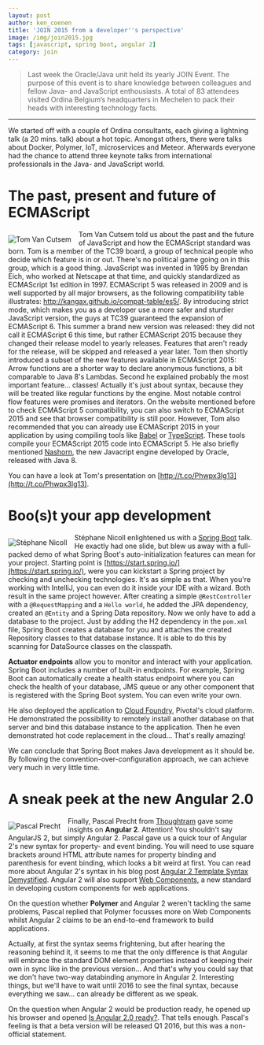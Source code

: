 ```yaml
---
layout: post
author: ken_coenen
title: 'JOIN 2015 from a developer''s perspective'
image: /img/join2015.jpg
tags: [javascript, spring boot, angular 2]
category: join
---
```


>Last week the Oracle/Java unit held its yearly JOIN Event. The purpose of this event is to share knowledge between colleagues and fellow Java- and JavaScript enthousiasts. A total of 83 attendees visited Ordina Belgium’s headquarters in Mechelen to pack their heads with interesting technology facts.

----------

We started off with a couple of Ordina consultants, each giving a lightning talk (a 20 mins. talk) about a hot topic. Amongst others, there were talks about Docker, Polymer, IoT, microservices and Meteor. Afterwards everyone had the chance to attend three keynote talks from international professionals in the Java- and JavaScript world.


The past, present and future of ECMAScript
========================

<img style="float: left; margin: 10px 15px 5px 0" alt="Tom Van Cutsem" src="https://www.ordina.be/~/media/images/ordinabe/blogs/joinblog2.jpg?la=nl-nl">

Tom Van Cutsem told us about the past and the future of JavaScript and how the ECMAScript standard was born. Tom is a member of the TC39 board, a group of technical people who decide which feature is in or out. There's no political game going on in this group, which is a good thing. JavaScript was invented in 1995 by Brendan Eich, who worked at Netscape at that time, and quickly standardized as ECMAScript 1st edition in 1997. ECMAScript 5 was released in 2009 and is well supported by all major browsers, as the following compatibility table illustrates: http://kangax.github.io/compat-table/es5/. By introducing strict mode, which makes you as a developer use a more safer and sturdier JavaScript version, the guys at TC39 guaranteed the expansion of ECMAScript 6.
This summer a brand new version was released: they did not call it ECMAScript 6 this time, but rather ECMAScript 2015 because they changed their release model to yearly releases. Features that aren't ready for the release, will be skipped and released a year later. Tom then shortly introduced a subset of the new features available in ECMAScript 2015: Arrow functions are a shorter way to declare anonymous functions, a bit comparable to Java 8's Lambdas. Second he explained probably the most important feature... classes! Actually it's just about syntax, because they will be treated like regular functions by the engine. Most notable control flow features were promises and iterators. On the website mentioned before to check ECMAScript 5 compatibility, you can also switch to ECMAScript 2015 and see that browser compatibility is still poor. However, Tom also recommended that you can already use ECMAScript 2015 in your application by using compiling tools like [Babel](https://babeljs.io/) or [TypeScript](http://www.typescriptlang.org/). These tools compile your ECMAScript 2015 code into ECMAScript 5. He also briefly mentioned [Nashorn](http://www.oracle.com/technetwork/articles/java/jf14-nashorn-2126515.html), the new Javacript engine developed by Oracle, released with Java 8.

You can have a look at Tom's presentation on [http://t.co/Phwpx3Ig13](http://t.co/Phwpx3Ig13).


<p style="clear:both;"></p>


Boo(s)t your app development
===============

<img style="float: left; margin: 10px 15px 5px 0" alt="Stéphane Nicoll" src="https://www.ordina.be/~/media/images/ordinabe/blogs/joinblog3.jpg?la=nl-nl">

Stéphane Nicoll enlightened us with a [Spring Boot](http://projects.spring.io/spring-boot/) talk. He ex​actly had one slide, but blew us away with a full-packed demo of what Spring Boot's auto-initialization features can mean for your project. Starting point is [https://start.spring.io/](https://start.spring.io/), were you can kickstart a Spring project by checking and unchecking technologies. It's as simple as that. When you're working with IntelliJ, you can even do it inside your IDE with a wizard. Both result in the same project however.
After creating a simple ``@RestController`` with a ``@RequestMapping`` and a ``Hello world``, ​he added the JPA dependency, created an ``@Entity`` and a Spring Data repository. Now we only have to add a database to the project. Just by adding the H2 dependency in the ``pom.xml`` file, Spring Boot creates a database for you and attaches the created Repository classes to that database instance. It is able to do this by scanning for DataSource classes on the classpath.

**Actuator endpoints** allow you to monitor and interact with your application. Spring Boot includes a number of built-in endpoints. For example, Spring Boot can automatically create a health status endpoint where you can check the health of your database, JMS queue or any other component that is registered with the Spring Boot system. You can even write your own.

He also deployed the application to [Cloud Foundry](https://pivotal.io/platform), Pivotal's cloud platform. He demonstrated the possibility to remotely install another database on that server and bind this database instance to the application. Then he even demonstrated hot code replacement in the cloud... That's really amazing!

We can conclude that Spring Boot makes Java development as it should be. By following the convention-over-configuration approach, we can achieve very much in very little time.


<p style="clear:both;"></p>


A sneak peek at the new Angular 2.0
=====================

<img style="float: left; margin: 10px 15px 5px 0" alt="Pascal Precht" src="https://www.ordina.be/~/media/images/ordinabe/blogs/joinblog4.jpg?la=nl-nl">

Finally, Pascal Precht from [Thoughtram](http://thoughtram.io/) gave some insights on **Angular 2**. Attention! You shouldn't say AngularJS 2, but simply Angular 2. Pascal gave us a quick tour of Angular 2's new syntax for property- and event binding. You will need to use square brackets around HTML attribute names for property binding and parenthesis for event binding, which looks a bit weird at first. You can read more about Angular 2's syntax in his blog post [Angular 2 Template Syntax Demystified](http://blog.thoughtram.io/angular/2015/08/11/angular-2-template-syntax-demystified-part-1.html).
Angular 2 will also support [Web Components](http://webcomponents.org/), a new standard in developing custom components for web applications.

On the question whether **Polymer** and Angular 2 weren't tackling the same problems, Pascal replied that Polymer focusses more on Web Components whilst Angular 2 claims to be an end-to-end framework to build applications.

Actually, at first the syntax seems frightening, but after hearing the reasoning behind it, it seems to me that the only difference is that Angular will embrace the standard DOM element properties instead of keeping their own in sync like in the previous version... And that's why you could say that we don't have two-way databinding anymore in Angular 2. Interesting things, but we'll have to wait until 2016 to see the final syntax, because everything we saw... can already be different as we speak.​

On the question when Angular 2 would be production ready, he opened up his browser and opened [Is Angular 2.0 ready?](http://splintercode.github.io/is-angular-2-ready/). That tells enough. Pascal's feeling is that a beta version will be released Q1 2016, but this was a non-official statement.


<p style="clear:both;"></p>